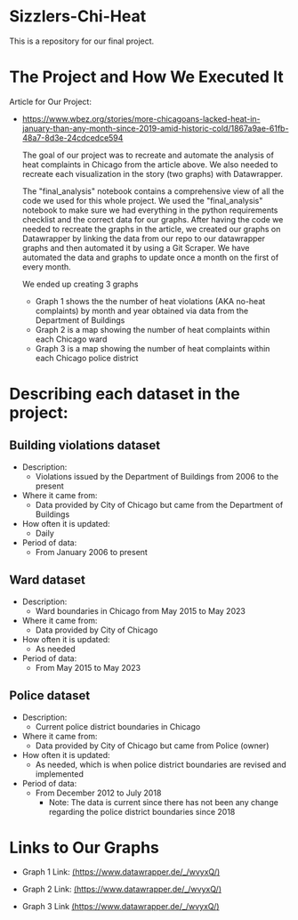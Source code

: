 # Sizzlers-Chi-Heat
This is a repository for our final project.

# The Project and How We Executed It

Article for Our Project: 
- https://www.wbez.org/stories/more-chicagoans-lacked-heat-in-january-than-any-month-since-2019-amid-historic-cold/1867a9ae-61fb-48a7-8d3e-24cdcedce594

    The goal of our project was to recreate and automate the analysis of heat complaints in Chicago from the article above. We also needed to recreate each visualization in the story (two graphs) with Datawrapper.
  
    The "final_analysis" notebook contains a comprehensive view of all the code we used for this whole project. We used the "final_analysis" notebook to make sure we had everything in the python requirements checklist and the correct data for our graphs. After having the code we needed to recreate the graphs in the article, we created our graphs on Datawrapper by linking the data from our repo to our datawrapper graphs and then automated it by using a Git Scraper. We have automated the data and graphs to update once a month on the first of every month.

  We ended up creating 3 graphs
    - Graph 1 shows the the number of heat violations (AKA no-heat complaints) by month and year obtained via data from the Department of Buildings
    - Graph 2 is a map showing the number of heat complaints within each Chicago ward
    - Graph 3 is a map showing the number of heat complaints within each Chicago police district

# Describing each dataset in the project:
## Building violations dataset
- Description:
  - Violations issued by the Department of Buildings from 2006 to the present
- Where it came from:
  - Data provided by City of Chicago but came from the Department of Buildings
- How often it is updated:
  - Daily
- Period of data:
  - From January 2006 to present
  
## Ward dataset
- Description:
  - Ward boundaries in Chicago from May 2015 to May 2023
- Where it came from:
  - Data provided by City of Chicago
- How often it is updated:
  - As needed
- Period of data:
  - From May 2015 to May 2023
  
## Police dataset
- Description:
  - Current police district boundaries in Chicago
- Where it came from:
  - Data provided by City of Chicago but came from Police (owner)
- How often it is updated:
  - As needed, which is when police district boundaries are revised and implemented
- Period of data:
  - From December 2012 to July 2018
    - Note: The data is current since there has not been any change regarding the police district boundaries since 2018

# Links to Our Graphs

- Graph 1 Link: [(https://www.datawrapper.de/_/wvyxQ/)](https://www.datawrapper.de/_/wvyxQ/)

- Graph 2 Link: [(https://www.datawrapper.de/_/wvyxQ/)](https://www.datawrapper.de/_/PucTO/)

- Graph 3 Link [(https://www.datawrapper.de/_/wvyxQ/)](https://www.datawrapper.de/_/zeCDx/)

